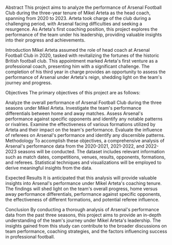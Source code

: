 Abstract
This project aims to analyze the performance of Arsenal Football Club during the three-year tenure of Mikel Arteta as the head coach, spanning from 2020 to 2023. Arteta took charge of the club during a challenging period, with Arsenal facing difficulties and seeking a resurgence. As Arteta's first coaching position, this project explores the performance of the team under his leadership, providing valuable insights into their progress and achievements.

Introduction
Mikel Arteta assumed the role of head coach at Arsenal Football Club in 2020, tasked with revitalizing the fortunes of the historic British football club. This appointment marked Arteta's first venture as a professional coach, presenting him with a significant challenge. The completion of his third year in charge provides an opportunity to assess the performance of Arsenal under Arteta's reign, shedding light on the team's journey and progress.

Objectives
The primary objectives of this project are as follows:

Analyze the overall performance of Arsenal Football Club during the three seasons under Mikel Arteta.
Investigate the team's performance differentials between home and away matches.
Assess Arsenal's performance against specific opponents and identify any notable patterns or rivalries.
Examine the effectiveness of various formations utilized by Arteta and their impact on the team's performance.
Evaluate the influence of referees on Arsenal's performance and identify any discernible patterns.
Methodology
To accomplish these objectives, a comprehensive analysis of Arsenal's performance data from the 2020-2021, 2021-2022, and 2022-2023 seasons will be conducted. The dataset includes relevant information such as match dates, competitions, venues, results, opponents, formations, and referees. Statistical techniques and visualizations will be employed to derive meaningful insights from the data.

Expected Results
It is anticipated that this analysis will provide valuable insights into Arsenal's performance under Mikel Arteta's coaching tenure. The findings will shed light on the team's overall progress, home versus away performance differentials, performance against specific opponents, the effectiveness of different formations, and potential referee influence.

Conclusion
By conducting a thorough analysis of Arsenal's performance data from the past three seasons, this project aims to provide an in-depth understanding of the team's journey under Mikel Arteta's leadership. The insights gained from this study can contribute to the broader discussions on team performance, coaching strategies, and the factors influencing success in professional football.
